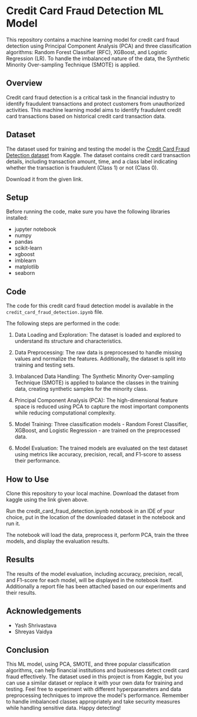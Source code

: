 # Credit Card Fraud Detection ML Model

This repository contains a machine learning model for credit card fraud detection using Principal Component Analysis (PCA) and three classification algorithms: Random Forest Classifier (RFC), XGBoost, and Logistic Regression (LR). To handle the imbalanced nature of the data, the Synthetic Minority Over-sampling Technique (SMOTE) is applied.

## Overview
Credit card fraud detection is a critical task in the financial industry to identify fraudulent transactions and protect customers from unauthorized activities. This machine learning model aims to identify fraudulent credit card transactions based on historical credit card transaction data.

## Dataset
The dataset used for training and testing the model is the [Credit Card Fraud Detection dataset](https://www.kaggle.com/datasets/mlg-ulb/creditcardfraud?select=creditcard.csv) from Kaggle. The dataset contains credit card transaction details, including transaction amount, time, and a class label indicating whether the transaction is fraudulent (Class 1) or not (Class 0).

Download it from the given link.


## Setup
Before running the code, make sure you have the following libraries installed:

- jupyter notebook
- numpy
- pandas
- scikit-learn
- xgboost
- imblearn
- matplotlib
- seaborn


## Code
The code for this credit card fraud detection model is available in the `credit_card_fraud_detection.ipynb` file.

The following steps are performed in the code:

1. Data Loading and Exploration: The dataset is loaded and explored to understand its structure and characteristics.

2. Data Preprocessing: The raw data is preprocessed to handle missing values and normalize the features. Additionally, the dataset is split into training and testing sets.
3. Imbalanced Data Handling: The Synthetic Minority Over-sampling Technique (SMOTE) is applied to balance the classes in the training data, creating synthetic samples for the minority class.
4. Principal Component Analysis (PCA): The high-dimensional feature space is reduced using PCA to capture the most important components while reducing computational complexity.

5. Model Training: Three classification models - Random Forest Classifier, XGBoost, and Logistic Regression - are trained on the preprocessed data.

6. Model Evaluation: The trained models are evaluated on the test dataset using metrics like accuracy, precision, recall, and F1-score to assess their performance.

## How to Use
Clone this repository to your local machine.
Download the dataset from kaggle using the link given above.

Run the credit_card_fraud_detection.ipynb notebook in an IDE of your choice, put in the location of the downloaded dataset in the notebook and run it.

The notebook will load the data, preprocess it, perform PCA, train the three models, and display the evaluation results.

## Results
The results of the model evaluation, including accuracy, precision, recall, and F1-score for each model, will be displayed in the notebook itself. Additionally a report file has been attached based on our experiments and their results.

## Acknowledgements
- Yash Shrivastava
- Shreyas Vaidya

## Conclusion
This ML model, using PCA, SMOTE, and three popular classification algorithms, can help financial institutions and businesses detect credit card fraud effectively. The dataset used in this project is from Kaggle, but you can use a similar dataset or replace it with your own data for training and testing. Feel free to experiment with different hyperparameters and data preprocessing techniques to improve the model's performance. Remember to handle imbalanced classes appropriately and take security measures while handling sensitive data. Happy detecting!

